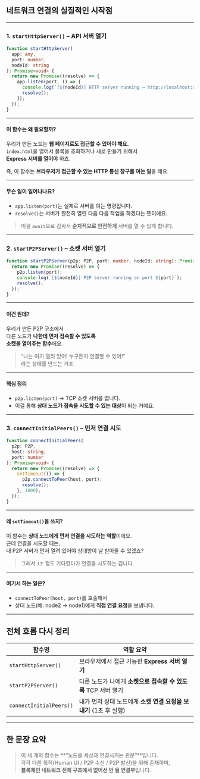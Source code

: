 ## 네트워크 연결의 실질적인 시작점

---

### 1. `startHttpServer()` – API 서버 열기

```ts
function startHttpServer(
  app: any,
  port: number,
  nodeId: string
): Promise<void> {
  return new Promise((resolve) => {
    app.listen(port, () => {
      console.log(`[${nodeId}] HTTP server running → http://localhost:${port}`);
      resolve();
    });
  });
}
```

---

#### 이 함수는 왜 필요할까?

우리가 만든 노드는 **웹 페이지로도 접근할 수 있어야 해요.**  
`index.html`을 열어서 블록을 조회하거나 새로 만들기 위해서  
**Express 서버를 열어야** 하죠.

즉, 이 함수는 **브라우저가 접근할 수 있는 HTTP 통신 창구를 여는 일**을 해요.

---

#### 무슨 일이 일어나나요?

- `app.listen(port)`는 실제로 서버를 여는 명령입니다.
- `resolve()`는 서버가 완전히 열린 다음 다음 작업을 하겠다는 뜻이에요.

> 이걸 `await`으로 감싸서 **순차적으로 안전하게** 서버를 열 수 있게 합니다.

---

### 2. `startP2PServer()` – 소켓 서버 열기

```ts
function startP2PServer(p2p: P2P, port: number, nodeId: string): Promise<void> {
  return new Promise((resolve) => {
    p2p.listen(port);
    console.log(`[${nodeId}] P2P server running on port ${port}`);
    resolve();
  });
}
```

---

#### 이건 뭔데?

우리가 만든 P2P 구조에서  
다른 노드가 **나한테 먼저 접속할 수 있도록**  
**소켓을 열어주는 함수**에요.

> “나는 여기 열려 있어! 누구든지 연결할 수 있어!”  
> 라는 상태를 만드는 거죠.

---

#### 핵심 정리

- `p2p.listen(port)` → TCP 소켓 서버를 엽니다.
- 이걸 통해 **상대 노드가 접속을 시도할 수 있는 대상**이 되는 거예요.

---

### 3. `connectInitialPeers()` – 먼저 연결 시도

```ts
function connectInitialPeers(
  p2p: P2P,
  host: string,
  port: number
): Promise<void> {
  return new Promise((resolve) => {
    setTimeout(() => {
      p2p.connectToPeer(host, port);
      resolve();
    }, 1000);
  });
}
```

---

#### 왜 `setTimeout()`을 쓰지?

이 함수는 **상대 노드에게 먼저 연결을 시도하는 역할**이에요.  
근데 연결을 시도할 때는,  
내 P2P 서버가 먼저 열려 있어야 상대방이 날 받아줄 수 있겠죠?

> 그래서 `1초` 정도 기다렸다가 연결을 시도하는 겁니다.

---

#### 여기서 하는 일은?

- `connectToPeer(host, port)`를 호출해서
- 상대 노드(예: node2 → node1)에게 **직접 연결 요청**을 보냅니다.

---

## 전체 흐름 다시 정리

| 함수명                  | 역할 요약                                                         |
| ----------------------- | ----------------------------------------------------------------- |
| `startHttpServer()`     | 브라우저에서 접근 가능한 **Express 서버 열기**                    |
| `startP2PServer()`      | 다른 노드가 나에게 **소켓으로 접속할 수 있도록** TCP 서버 열기    |
| `connectInitialPeers()` | 내가 먼저 상대 노드에게 **소켓 연결 요청을 보내기** (1초 후 실행) |

---

## 한 문장 요약

> 이 세 개의 함수는 **“노드를 세상과 연결시키는 관문”**입니다.  
> 각각 다른 목적(Human UI / P2P 수신 / P2P 발신)을 위해 존재하며,  
> **블록체인 네트워크 전체 구조에서 없어선 안 될 연결부**입니다.
